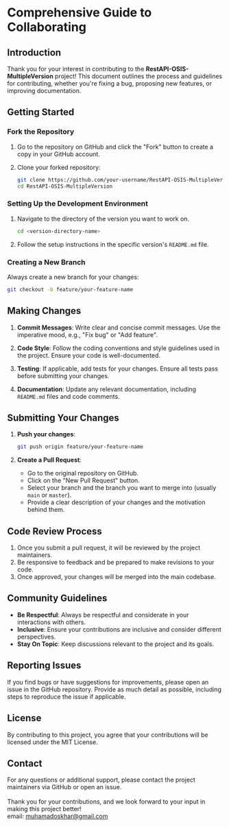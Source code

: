 # Comprehensive Guide to Collaborating

## Introduction

Thank you for your interest in contributing to the **RestAPI-OSIS-MultipleVersion** project! This document outlines the process and guidelines for contributing, whether you're fixing a bug, proposing new features, or improving documentation.

## Getting Started

### Fork the Repository

1. Go to the repository on GitHub and click the "Fork" button to create a copy in your GitHub account.

2. Clone your forked repository:
   ```sh
   git clone https://github.com/your-username/RestAPI-OSIS-MultipleVersion.git
   cd RestAPI-OSIS-MultipleVersion
   ```

### Setting Up the Development Environment

1. Navigate to the directory of the version you want to work on.

   ```sh
   cd <version-directory-name>
   ```

2. Follow the setup instructions in the specific version's `README.md` file.

### Creating a New Branch

Always create a new branch for your changes:

```sh
git checkout -b feature/your-feature-name
```

## Making Changes

1. **Commit Messages**: Write clear and concise commit messages. Use the imperative mood, e.g., "Fix bug" or "Add feature".

2. **Code Style**: Follow the coding conventions and style guidelines used in the project. Ensure your code is well-documented.

3. **Testing**: If applicable, add tests for your changes. Ensure all tests pass before submitting your changes.

4. **Documentation**: Update any relevant documentation, including `README.md` files and code comments.

## Submitting Your Changes

1. **Push your changes**:

   ```sh
   git push origin feature/your-feature-name
   ```

2. **Create a Pull Request**:
   - Go to the original repository on GitHub.
   - Click on the "New Pull Request" button.
   - Select your branch and the branch you want to merge into (usually `main` or `master`).
   - Provide a clear description of your changes and the motivation behind them.

## Code Review Process

1. Once you submit a pull request, it will be reviewed by the project maintainers.
2. Be responsive to feedback and be prepared to make revisions to your code.
3. Once approved, your changes will be merged into the main codebase.

## Community Guidelines

- **Be Respectful**: Always be respectful and considerate in your interactions with others.
- **Inclusive**: Ensure your contributions are inclusive and consider different perspectives.
- **Stay On Topic**: Keep discussions relevant to the project and its goals.

## Reporting Issues

If you find bugs or have suggestions for improvements, please open an issue in the GitHub repository. Provide as much detail as possible, including steps to reproduce the issue if applicable.

## License

By contributing to this project, you agree that your contributions will be licensed under the MIT License.

## Contact

For any questions or additional support, please contact the project maintainers via GitHub or open an issue.
<br/><br/>
Thank you for your contributions, and we look forward to your input in making this project better!
<br/>
email: [muhamadoskhar@gmail.com](mailto:muhamadoskhar@gmail.com)
